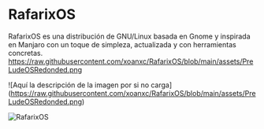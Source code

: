# RafarixOS
RafarixOS es una distribución de GNU/Linux basada en Gnome y inspirada en Manjaro con un toque de simpleza, actualizada y con herramientas concretas.
https://raw.githubusercontent.com/xoanxc/RafarixOS/blob/main/assets/PreLudeOSRedonded.png

<span>![</span><span>Aquí la descripción de la imagen por si no carga</span><span>]</span><span>(</span><span>https://raw.githubusercontent.com/xoanxc/RafarixOS/blob/main/assets/PreLudeOSRedonded.png</span><span>)</span>

![RafarixOS](main/assets/PreLudeOSRedonded.png)

